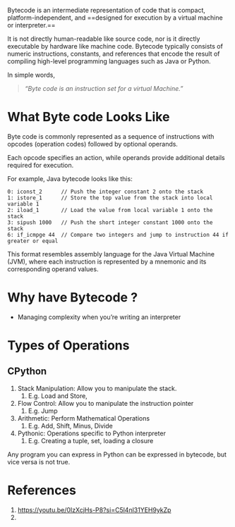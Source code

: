Bytecode is an intermediate representation of code that is compact, platform-independent, and ==designed for execution by a virtual machine or interpreter.== 

It is not directly human-readable like source code, nor is it directly executable by hardware like machine code. Bytecode typically consists of numeric instructions, constants, and references that encode the result of compiling high-level programming languages such as Java or Python. 

In simple words, 

> *“Byte code is an instruction set for a virtual Machine.”*

# **What Byte code Looks Like**

Byte code is commonly represented as a sequence of instructions with opcodes (operation codes) followed by optional operands. 

Each opcode specifies an action, while operands provide additional details required for execution. 

For example, Java bytecode looks like this:

```text
0: iconst_2      // Push the integer constant 2 onto the stack
1: istore_1      // Store the top value from the stack into local variable 1
2: iload_1       // Load the value from local variable 1 onto the stack
3: sipush 1000   // Push the short integer constant 1000 onto the stack
6: if_icmpge 44  // Compare two integers and jump to instruction 44 if greater or equal

```

This format resembles assembly language for the Java Virtual Machine (JVM), where each instruction is represented by a mnemonic and its corresponding operand values.

# Why have Bytecode ?
- Managing complexity when you’re writing an interpreter
# Types of Operations

## CPython 
1. Stack Manipulation: Allow you to manipulate the stack. 
	1. E.g. Load and Store, 
2. Flow Control: Allow you to manipulate the instruction pointer
	1. E.g. Jump
3. Arithmetic: Perform Mathematical Operations
	1. E.g. Add, Shift, Minus, Divide
4. Pythonic: Operations specific to Python interpreter
	1. E.g. Creating a tuple, set, loading a closure

Any program you can express in Python can be expressed in bytecode, but vice versa is not true. 


# References
1. https://youtu.be/0IzXcjHs-P8?si=C5l4nl31YEH9ykZp 
2. 